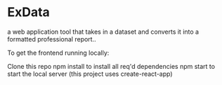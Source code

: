 # ExData
a web application tool that takes in a dataset and converts it into a formatted professional report..

To get the frontend running locally:

Clone this repo
npm install to install all req'd dependencies
npm start to start the local server (this project uses create-react-app)